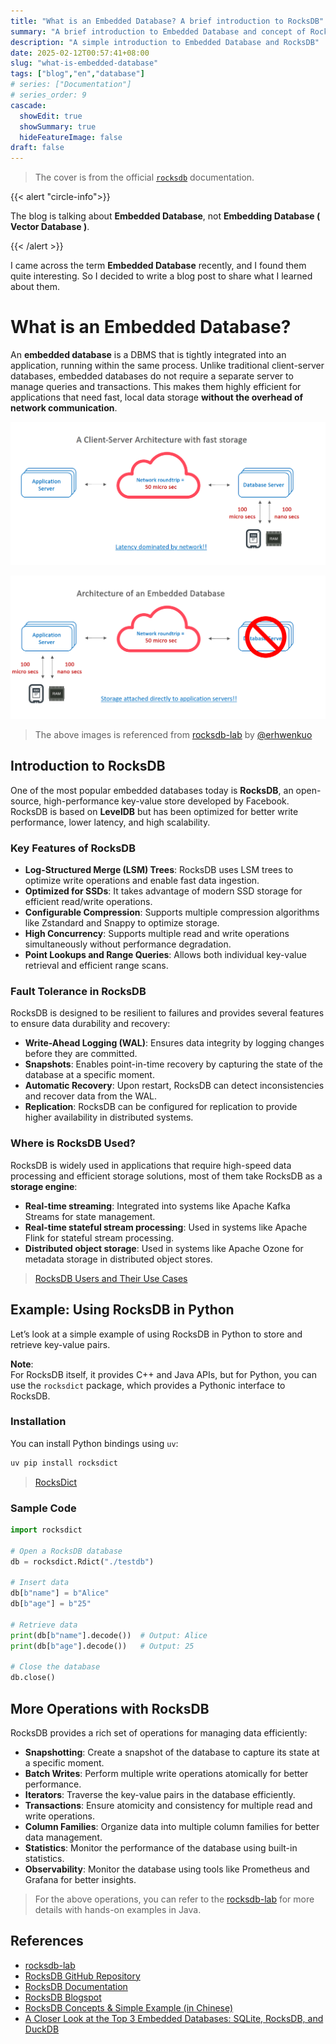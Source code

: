 ```yaml
---
title: "What is an Embedded Database? A brief introduction to RocksDB"
summary: "A brief introduction to Embedded Database and concept of RocksDB"
description: "A simple introduction to Embedded Database and RocksDB"
date: 2025-02-12T00:57:41+08:00
slug: "what-is-embedded-database"
tags: ["blog","en","database"]
# series: ["Documentation"]
# series_order: 9
cascade:
  showEdit: true
  showSummary: true
  hideFeatureImage: false
draft: false
---
```



> The cover is from the official [`rocksdb`](https://rocksdb.org/) documentation.

{{< alert "circle-info">}}

The blog is talking about **Embedded Database**, not **Embedding Database ( Vector Database )**.

{{< /alert >}}

I came across the term **Embedded Database** recently, and I found them quite interesting. So I decided to write a blog post to share what I learned about them.


# What is an Embedded Database?
An **embedded database** is a DBMS that is tightly integrated into an application, running within the same process. Unlike traditional client-server databases, embedded databases do not require a separate server to manage queries and transactions. This makes them highly efficient for applications that need fast, local data storage **without the overhead of network communication**.

![Application with Traditional Database](https://raw.githubusercontent.com/erhwenkuo/rocksdb-lab/refs/heads/master/docs/c-s-with-fast-storage.png)

![Application with Embedded Database](https://raw.githubusercontent.com/erhwenkuo/rocksdb-lab/refs/heads/master/docs/architecture-embed-db.png)

> The above images is referenced from [rocksdb-lab](https://github.com/erhwenkuo/rocksdb-lab/blob/master/) by [@erhwenkuo](https://github.com/erhwenkuo)

## Introduction to RocksDB

One of the most popular embedded databases today is **RocksDB**, an open-source, high-performance key-value store developed by Facebook. RocksDB is based on **LevelDB** but has been optimized for better write performance, lower latency, and high scalability.

### Key Features of RocksDB
- **Log-Structured Merge (LSM) Trees**: RocksDB uses LSM trees to optimize write operations and enable fast data ingestion.
- **Optimized for SSDs**: It takes advantage of modern SSD storage for efficient read/write operations.
- **Configurable Compression**: Supports multiple compression algorithms like Zstandard and Snappy to optimize storage.
- **High Concurrency**: Supports multiple read and write operations simultaneously without performance degradation.
- **Point Lookups and Range Queries**: Allows both individual key-value retrieval and efficient range scans.

### Fault Tolerance in RocksDB

RocksDB is designed to be resilient to failures and provides several features to ensure data durability and recovery:

- **Write-Ahead Logging (WAL)**: Ensures data integrity by logging changes before they are committed.
- **Snapshots**: Enables point-in-time recovery by capturing the state of the database at a specific moment.
- **Automatic Recovery**: Upon restart, RocksDB can detect inconsistencies and recover data from the WAL.
- **Replication**: RocksDB can be configured for replication to provide higher availability in distributed systems.

### Where is RocksDB Used?

RocksDB is widely used in applications that require high-speed data processing and efficient storage solutions, most of them take RocksDB as a **storage engine**:

- **Real-time streaming**: Integrated into systems like Apache Kafka Streams for state management.
- **Real-time stateful stream processing**: Used in systems like Apache Flink for stateful stream processing.
- **Distributed object storage**: Used in systems like Apache Ozone for metadata storage in distributed object stores.

> [RocksDB Users and Their Use Cases](https://github.com/facebook/rocksdb/wiki/RocksDB-Users-and-Use-Cases)

## Example: Using RocksDB in Python

Let’s look at a simple example of using RocksDB in Python to store and retrieve key-value pairs.

**Note**: <br>
For RocksDB itself, it provides C++ and Java APIs, but for Python, you can use the `rocksdict` package, which provides a Pythonic interface to RocksDB.

### Installation
You can install Python bindings using `uv`:

```sh
uv pip install rocksdict
```

> [RocksDict](https://github.com/rocksdict/RocksDict)

### Sample Code
```python
import rocksdict

# Open a RocksDB database
db = rocksdict.Rdict("./testdb")

# Insert data
db[b"name"] = b"Alice"
db[b"age"] = b"25"

# Retrieve data
print(db[b"name"].decode())  # Output: Alice
print(db[b"age"].decode())   # Output: 25

# Close the database
db.close()
```

## More Operations with RocksDB

RocksDB provides a rich set of operations for managing data efficiently:
- **Snapshotting**: Create a snapshot of the database to capture its state at a specific moment.
- **Batch Writes**: Perform multiple write operations atomically for better performance.
- **Iterators**: Traverse the key-value pairs in the database efficiently.
- **Transactions**: Ensure atomicity and consistency for multiple read and write operations.
- **Column Families**: Organize data into multiple column families for better data management.
- **Statistics**: Monitor the performance of the database using built-in statistics.
- **Observability**: Monitor the database using tools like Prometheus and Grafana for better insights.

> For the above operations, you can refer to the [rocksdb-lab](https://github.com/erhwenkuo/rocksdb-lab/tree/master) for more details with hands-on examples in Java.


## References

- [rocksdb-lab](https://github.com/erhwenkuo/rocksdb-lab/tree/master)
- [RocksDB GitHub Repository](https://github.com/facebook/rocksdb)
- [RocksDB Documentation](https://rocksdb.org/)
- [RocksDB Blogspot](https://rocksdb.blogspot.com/2013/11/the-history-of-rocksdb.html)
- [RocksDB Concepts & Simple Example (in Chinese) ](https://blog.csdn.net/weixin_44607611/article/details/113742388)
- [A Closer Look at the Top 3 Embedded Databases: SQLite, RocksDB, and DuckDB](https://hackernoon.com/a-closer-look-at-the-top-3-embedded-databases-sqlite-rocksdb-and-duckdb)

